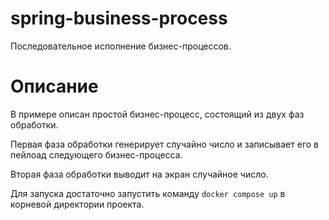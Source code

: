 # spring-business-process
Последовательное исполнение бизнес-процессов.


# Описание

В примере описан простой бизнес-процесс, состоящий из двух фаз обработки.

Первая фаза обработки генерирует случайно число и записывает его в пейлоад следующего бизнес-процесса.

Вторая фаза обработки выводит на экран случайное число.

Для запуска достаточно запустить команду `docker compose up` в корневой директории проекта.
